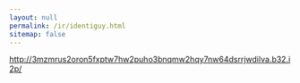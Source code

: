 ```yaml
---
layout: null
permalink: /ir/identiguy.html
sitemap: false
---
```


http://3mzmrus2oron5fxptw7hw2puho3bnqmw2hqy7nw64dsrrjwdilva.b32.i2p/
